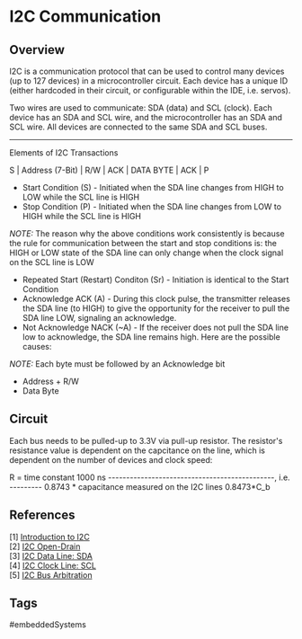 # I2C Communication  

## Overview
I2C is a communication protocol that can be used to control many devices (up to 127 devices) in a microcontroller circuit. Each device has a unique ID (either hardcoded in their circuit, or configurable within the IDE, i.e. servos). 

Two wires are used to communicate: SDA (data) and SCL (clock). Each device has an SDA and SCL wire, and the microcontroller has an SDA and SCL wire. All devices are connected to the same SDA and SCL buses.

---
Elements of I2C Transactions

S | Address (7-Bit) | R/W | ACK | DATA BYTE | ACK | P

* Start Condition (S) - Initiated when the SDA line changes from HIGH to LOW while the SCL line is HIGH
* Stop Condition (P) - Initiated when the SDA line changes from LOW to HIGH while the SCL line is HIGH

*NOTE:* The reason why the above conditions work consistently is because the rule for communication between the start and stop conditions is: the HIGH or LOW state of the SDA line can only change when the clock signal on the SCL line is LOW

* Repeated Start (Restart) Conditon (Sr) - Initiation is identical to the Start Condition
* Acknowledge ACK (A) - During this clock pulse, the transmitter releases the SDA line (to HIGH) to give the opportunity for the receiver to pull the SDA line LOW, signaling an acknowledge. 
* Not Acknowledge NACK (~A) - If the receiver does not pull the SDA line low to acknowledge, the SDA line remains high. Here are the possible causes:

*NOTE:* Each byte must be followed by an Acknowledge bit

* Address + R/W
* Data Byte
 
## Circuit
Each bus needs to be pulled-up to 3.3V via pull-up resistor. The resistor's resistance value is dependent on the capcitance on the line, which is dependent on the number of devices and clock speed:

R = 		     time constant		          1000 ns 
    ----------------------------------------------, i.e. ---------
    0.8743 * capacitance measured on the I2C lines       0.8473*C_b

## References

[1] [Introduction to I2C](https://deepbluembedded.com/i2c-communication-protocol-tutorial-pic/)  
[2] [I2C Open-Drain ](../202112050545)  
[3] [I2C Data Line: SDA](../202112050552)  
[4] [I2C Clock Line: SCL](../202112050607)  
[5] [I2C Bus Arbitration](../202112050502)  

## Tags
#embeddedSystems
